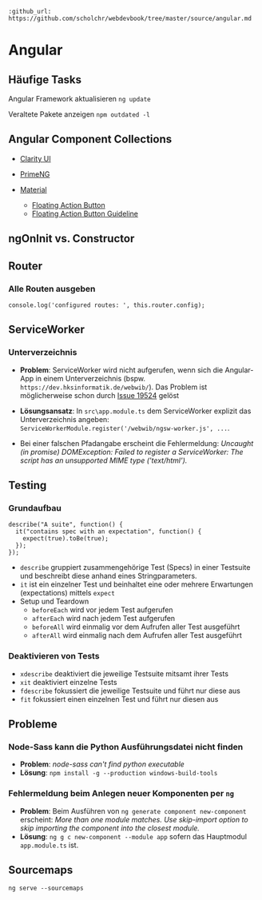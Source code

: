 ```eval_rst
:github_url: https://github.com/scholchr/webdevbook/tree/master/source/angular.md
```

# Angular

## Häufige Tasks

Angular Framework aktualisieren `ng update`

Veraltete Pakete anzeigen `npm outdated -l`

## Angular Component Collections

* [Clarity UI](https://vmware.github.io/clarity/documentation/)
* [PrimeNG](https://www.primefaces.org/primeng/)

* [Material](https://material.io)
    * [Floating Action Button](https://material.io/components/web/catalog/buttons/floating-action-buttons/)
    * [Floating Action Button Guideline](https://material.io/guidelines/components/buttons-floating-action-button.html)

## ngOnInit vs. Constructor

## Router

### Alle Routen ausgeben

`console.log('configured routes: ', this.router.config);`

## ServiceWorker

### Unterverzeichnis
* **Problem**: ServiceWorker wird nicht aufgerufen, wenn sich die Angular-App in einem Unterverzeichnis 
(bspw. `https://dev.hksinformatik.de/webwib/`). Das Problem ist möglicherweise schon durch [Issue 19524](https://github.com/angular/angular/issues/19524>) gelöst

* **Lösungsansatz**: In `src\app.module.ts` dem ServiceWorker explizit das Unterverzeichnis angeben: 
`ServiceWorkerModule.register('/webwib/ngsw-worker.js', ...`.

* Bei einer falschen Pfadangabe erscheint die Fehlermeldung: *Uncaught (in promise) DOMException: Failed to register a 
ServiceWorker: The script has an unsupported MIME type ('text/html').*

## Testing

### Grundaufbau
```
describe("A suite", function() {
  it("contains spec with an expectation", function() {
    expect(true).toBe(true);
  });
});
```
* `describe` gruppiert zusammengehörige Test (Specs) in einer Testsuite und beschreibt diese anhand eines Stringparameters.
* `it` ist ein einzelner Test und beinhaltet eine oder mehrere Erwartungen (expectations) mittels `expect`
* Setup und Teardown
  * `beforeEach` wird vor jedem Test aufgerufen
  * `afterEach` wird nach jedem Test aufgerufen
  * `beforeAll` wird einmalig vor dem Aufrufen aller Test ausgeführt
  * `afterAll` wird einmalig nach dem Aufrufen aller Test ausgeführt

### Deaktivieren von Tests
* `xdescribe` deaktiviert die jeweilige Testsuite mitsamt ihrer Tests
* `xit` deaktiviert einzelne Tests
* `fdescribe` fokussiert die jeweilige Testsuite und führt nur diese aus
* `fit` fokussiert einen einzelnen Test und führt nur diesen aus


## Probleme

### Node-Sass kann die Python Ausführungsdatei nicht finden
* **Problem**: *node-sass can't find python executable*
* **Lösung**: `npm install -g --production windows-build-tools`

### Fehlermeldung beim Anlegen neuer Komponenten per ``ng``
* **Problem**: Beim Ausführen von `ng generate component new-component` erscheint: *More than one module matches. Use skip-import option to skip importing the component into the closest module.*
* **Lösung**: `ng g c new-component --module app` sofern das Hauptmodul `app.module.ts` ist.

## Sourcemaps
`ng serve --sourcemaps`